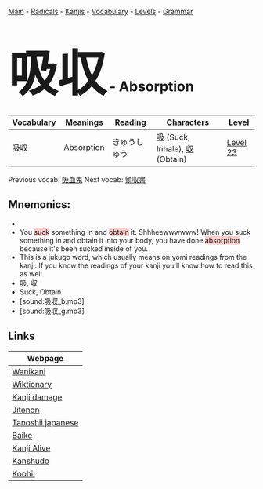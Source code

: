 <style> bigfont {font-size: 100px}</style>
[Main](../README.md) -
[Radicals](../radicals.md) -
[Kanjis](../kanjis.md) -
[Vocabulary](../vocabulary.md) -
[Levels](../levels.md) -
[Grammar](../grammar.md)
# <bigfont> 吸収</bigfont> - Absorption 

| Vocabulary | Meanings | Reading | Characters | Level |
| --- | --- | --- | --- | --- |
| 吸収 | Absorption | きゅうしゅう |  [吸](../kanjis/吸.md) (Suck, Inhale), [収](../kanjis/収.md) (Obtain) | [Level 23](../levels/wk_level23.md) |

Previous vocab: [吸血鬼](吸血鬼.md) Next vocab: [領収書](領収書.md) 

## Mnemonics:

* 
* You <span style="background-color:#ffcccb"> suck</span> something in and <span style="background-color:#ffcccb"> obtain</span> it. Shhheewwwwww! When you suck something in and obtain it into your body, you have done <span style="background-color:#ffcccb"> absorption</span> because it's been sucked inside of you.
* This is a jukugo word, which usually means on'yomi readings from the kanji. If you know the readings of your kanji you'll know how to read this as well.
* 吸, 収
* Suck, Obtain
* [sound:吸収_b.mp3]
* [sound:吸収_g.mp3]


## Links 

| Webpage |
| --- |
| [Wanikani          ](https://www.wanikani.com/kanji/吸収) |
| [Wiktionary        ](https://en.wiktionary.org/wiki/吸収) |
| [Kanji damage      ](http://www.kanjidamage.com/kanji/search?utf8=✓&q=吸収) |
| [Jitenon           ](https://jitenon.com/kanji/吸収) |
| [Tanoshii japanese ](https://www.tanoshiijapanese.com/dictionary/kanji.cfm?k=吸収) |
| [Baike             ](https://baike.baidu.com/item/吸収) |
| [Kanji Alive       ](https://app.kanjialive.com/吸収) |
| [Kanshudo          ](https://www.kanshudo.com/searchmn?q=吸収) |
| [Koohii            ](https://kanji.koohii.com/study/kanji/吸収) |
